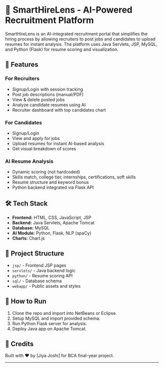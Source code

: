 # 💼 SmartHireLens - AI-Powered Recruitment Platform

SmartHireLens is an AI-integrated recruitment portal that simplifies the hiring process by allowing recruiters to post jobs and candidates to upload resumes for instant analysis. The platform uses Java Servlets, JSP, MySQL, and Python (Flask) for resume scoring and visualization.

## 🚀 Features

### For Recruiters
- Signup/Login with session tracking
- Post job descriptions (manual/PDF)
- View & delete posted jobs
- Analyze candidate resumes using AI
- Recruiter dashboard with top candidates chart

### For Candidates
- Signup/Login
- View and apply for jobs
- Upload resumes for instant AI-based analysis
- Get visual breakdown of scores

### AI Resume Analysis
- Dynamic scoring (not hardcoded)
- Skills match, college tier, internships, certifications, soft skills
- Resume structure and keyword bonus
- Python backend integrated via Flask API

## 🛠️ Tech Stack
- **Frontend:** HTML, CSS, JavaScript, JSP
- **Backend:** Java Servlets, Apache Tomcat
- **Database:** MySQL
- **AI Module:** Python, Flask, NLP (spaCy)
- **Charts:** Chart.js

## 📂 Project Structure
- `jsp/` - Frontend JSP pages
- `servlets/` - Java backend logic
- `python/` - Resume scoring API
- `sql/` - Database schema
- `webapp/` - Public assets and styles

## 🧪 How to Run
1. Clone the repo and import into NetBeans or Eclipse.
2. Setup MySQL and import provided schema.
3. Run Python Flask server for analysis.
4. Deploy Java app on Apache Tomcat.

## 🤝 Credits
Built with ❤️ by [Jiya Joshi] for BCA final-year project.

---


